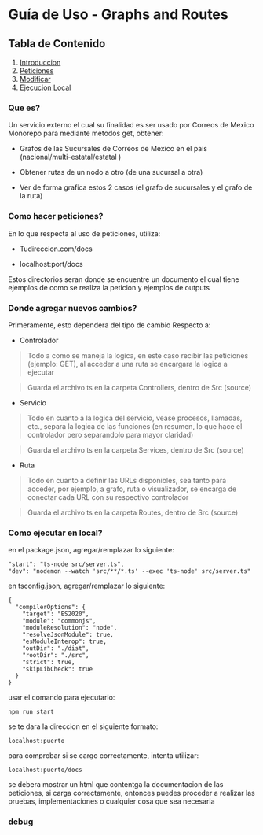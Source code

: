 
# Guía de Uso - Graphs and Routes

## Tabla de Contenido

1. [Introduccion](#que-es)
2. [Peticiones](#como-hacer-peticiones)
3. [Modificar](#donde-agregar-nuevos-cambios)
4. [Ejecucion Local](#como-ejecutar-en-local)

### Que es?

Un servicio externo el cual su finalidad es ser usado por Correos de Mexico Monorepo para mediante metodos get, obtener:

- Grafos de las Sucursales de Correos de Mexico en el pais (nacional/multi-estatal/estatal )

- Obtener rutas de un nodo a otro (de una sucursal a otra)

- Ver de forma grafica estos 2 casos (el grafo de sucursales y el grafo de la ruta)



### Como hacer peticiones?

En lo que respecta al uso de peticiones, utiliza:

- Tudireccion.com/docs

- localhost:port/docs

Estos directorios seran donde se encuentre un documento el cual tiene ejemplos de como se realiza la peticion y ejemplos de outputs



### Donde agregar nuevos cambios?

Primeramente, esto dependera del tipo de cambio
Respecto a:

- Controlador

>Todo a como se maneja la logica, en este caso recibir las peticiones (ejemplo: GET), al acceder a una ruta se encargara la logica a ejecutar

>Guarda el archivo ts en la carpeta Controllers, dentro de Src (source)

- Servicio

>Todo en cuanto a la logica del servicio, vease procesos, llamadas, etc., separa la logica de las funciones (en resumen, lo que hace el controlador pero separandolo para mayor claridad)

> Guarda el archivo ts en la carpeta Services, dentro de Src (source)

- Ruta

>Todo en cuanto a definir las URLs disponibles, sea tanto para acceder, por ejemplo, a grafo, ruta o visualizador, se encarga de conectar cada URL con su respectivo controlador

>Guarda el archivo ts en la carpeta Routes, dentro de Src (source)

### Como ejecutar en local?
en el package.json, agregar/remplazar lo siguiente:
```
"start": "ts-node src/server.ts",
"dev": "nodemon --watch 'src/**/*.ts' --exec 'ts-node' src/server.ts"
```

en tsconfig.json, agregar/remplazar lo siguiente:

```
{
  "compilerOptions": {
    "target": "ES2020",
    "module": "commonjs",
    "moduleResolution": "node",
    "resolveJsonModule": true,
    "esModuleInterop": true,
    "outDir": "./dist",
    "rootDir": "./src",
    "strict": true,
    "skipLibCheck": true
  }
}

```

usar el comando para ejecutarlo:
```
npm run start
```

se te dara la direccion en el siguiente formato:
```
localhost:puerto
```

para comprobar si se cargo correctamente, intenta utilizar:

```
localhost:puerto/docs
```
se debera mostrar un html que contentga la documentacion de las peticiones, si carga correctamente, entonces puedes proceder a realizar las pruebas, implementaciones o cualquier cosa que sea necesaria


### debug
